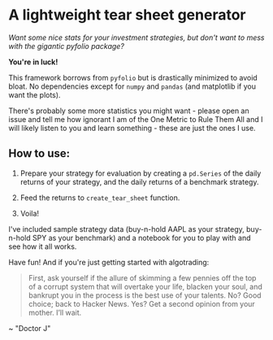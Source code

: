 # A lightweight tear sheet generator 

_Want some nice stats for your investment strategies, but don't want to mess with the gigantic pyfolio package?_

**You're in luck!**

This framework borrows from `pyfolio` but is drastically minimized to avoid bloat. No dependencies except for `numpy` and `pandas` (and matplotlib if you want the plots). 

There's probably some more statistics you might want - please open an issue and tell me how ignorant I am of the One Metric to Rule Them All and I will likely listen to you and learn something - these are just the ones I use.

## How to use:

1) Prepare your strategy for evaluation by creating a `pd.Series` of the daily returns of your strategy, and the daily returns of a benchmark strategy.

2) Feed the returns to `create_tear_sheet` function. 

3) Voila! 

I've included sample strategy data (buy-n-hold AAPL as your strategy, buy-n-hold SPY as your benchmark) and a notebook for you to play with and see how it all works. 

Have fun! And if you're just getting started with algotrading:

> First, ask yourself if the allure of skimming a few pennies off the top of a corrupt system that will overtake your life, blacken your soul, and bankrupt you in the process is the best use of your talents. No? Good choice; back to Hacker News. Yes? Get a second opinion from your mother. I’ll wait.

~ "Doctor J"